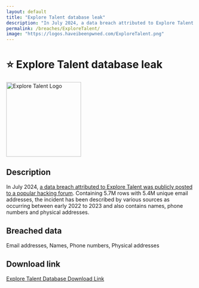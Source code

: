 ```yaml
---
layout: default
title: "Explore Talent database leak"
description: "In July 2024, a data breach attributed to Explore Talent was publicly posted to a popular hacking forum."
permalink: /breaches/ExploreTalent/
image: "https://logos.haveibeenpwned.com/ExploreTalent.png"
---
```


# ⭐ Explore Talent database leak

<img src="https://logos.haveibeenpwned.com/ExploreTalent.png" alt="Explore Talent Logo" width="200" height="200">

## Description

In July 2024, <a href="https://x.com/H4ckManac/status/1813528139881988225">a data breach attributed to Explore Talent was publicly posted to a popular hacking forum</a>. Containing 5.7M rows with 5.4M unique email addresses, the incident has been described by various sources as occurring between early 2022 to 2023 and also contains names, phone numbers and physical addresses.

## Breached data

Email addresses, Names, Phone numbers, Physical addresses

## Download link

[Explore Talent Database Download Link](https://buzzheavier.com/18u0dpmzrbxk)
